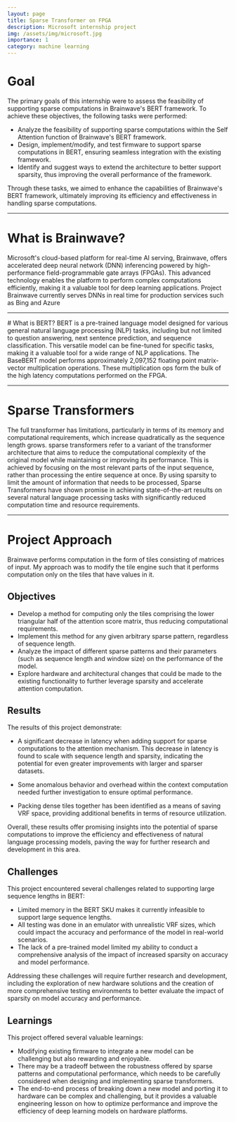 ```yaml
---
layout: page
title: Sparse Transformer on FPGA
description: Microsoft internship project
img: /assets/img/microsoft.jpg
importance: 1
category: machine learning
---
```


# Goal

The primary goals of this internship were to assess the feasibility of supporting sparse computations in Brainwave's BERT framework. To achieve these objectives, the following tasks were performed:

- Analyze the feasibility of supporting sparse computations within the Self Attention function of Brainwave's BERT framework.
- Design, implement/modify, and test firmware to support sparse computations in BERT, ensuring seamless integration with the existing framework.
- Identify and suggest ways to extend the architecture to better support sparsity, thus improving the overall performance of the framework.

Through these tasks, we aimed to enhance the capabilities of Brainwave's BERT framework, ultimately improving its efficiency and effectiveness in handling sparse computations.

<hr>

# What is Brainwave?
Microsoft's cloud-based platform for real-time AI serving, Brainwave, offers accelerated deep neural network (DNN) inferencing powered by high-performance field-programmable gate arrays (FPGAs). This advanced technology enables the platform to perform complex computations efficiently, making it a valuable tool for deep learning applications. Project Brainwave currently serves DNNs in real
time for production services such as Bing and Azure

<hr>
# What is BERT?
BERT is a pre-trained language model designed for various general natural language processing (NLP) tasks, including but not limited to question answering, next sentence prediction, and sequence classification. This versatile model can be fine-tuned for specific tasks, making it a valuable tool for a wide range of NLP applications. The BaseBERT model performs approximately 2,097,152 floating point matrix-vector multiplication operations.
These multiplication ops form the bulk of the high latency computations performed on the FPGA.

<hr>

# Sparse Transformers
The full transformer has limitations, particularly in terms of its memory and computational requirements, which increase quadratically as the sequence length grows. sparse transformers refer to a variant of the transformer architecture that aims to reduce the computational complexity of the original model while maintaining or improving its performance. This is achieved by focusing on the most relevant parts of the input sequence, rather than processing the entire sequence at once. By using sparsity to limit the amount of information that needs to be processed, Sparse Transformers have shown promise in achieving state-of-the-art results on several natural language processing tasks with significantly reduced computation time and resource requirements.

<hr>

# Project Approach
Brainwave performs computation in the form of tiles consisting of matrices of input. My approach was to modify the tile engine such that it performs computation only on the tiles that have values in it.

## Objectives

- Develop a method for computing only the tiles comprising the lower triangular half of the attention score matrix, thus reducing computational requirements.
- Implement this method for any given arbitrary sparse pattern, regardless of sequence length.
- Analyze the impact of different sparse patterns and their parameters (such as sequence length and window size) on the performance of the model.
- Explore hardware and architectural changes that could be made to the existing functionality to further leverage sparsity and accelerate attention computation.

## Results
The results of this project demonstrate:
- A significant decrease in latency when adding support for sparse computations to the attention mechanism. This decrease in latency is found to scale with sequence length and sparsity, indicating the potential for even greater improvements with larger and sparser datasets.

- Some anomalous behavior and overhead within the context computation needed further investigation to ensure optimal performance. 
- Packing dense tiles together has been identified as a means of saving VRF space, providing additional benefits in terms of resource utilization.

Overall, these results offer promising insights into the potential of sparse computations to improve the efficiency and effectiveness of natural language processing models, paving the way for further research and development in this area.

## Challenges

This project encountered several challenges related to supporting large sequence lengths in BERT:

- Limited memory in the BERT SKU makes it currently infeasible to support large sequence lengths.
- All testing was done in an emulator with unrealistic VRF sizes, which could impact the accuracy and performance of the model in real-world scenarios.
- The lack of a pre-trained model limited my ability to conduct a comprehensive analysis of the impact of increased sparsity on accuracy and model performance.

Addressing these challenges will require further research and development, including the exploration of new hardware solutions and the creation of more comprehensive testing environments to better evaluate the impact of sparsity on model accuracy and performance.

## Learnings
This project offered several valuable learnings:

- Modifying existing firmware to integrate a new model can be challenging but also rewarding and enjoyable.
- There may be a tradeoff between the robustness offered by sparse patterns and computational performance, which needs to be carefully considered when designing and implementing sparse transformers.
- The end-to-end process of breaking down a new model and porting it to hardware can be complex and challenging, but it provides a valuable engineering lesson on how to optimize performance and improve the efficiency of deep learning models on hardware platforms.

